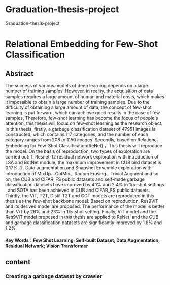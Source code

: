 # Graduation-thesis-project
Graduation-thesis-project

# Relational Embedding for Few-Shot Classification

## Abstract

The success of various models of deep learning depends on a large number of training samples. However, in reality, the acquisition of data samples requires a large amount of human and material costs, which makes it impossible to obtain a large number of training samples. Due to the difficulty of obtaining a large amount of data, the concept of few-shot learning is put forward, which can achieve good results in the case of few samples. Therefore, few-shot learning has become the focus of people's attention, this thesis will focus on few-shot learning as the research object.
In this thesis, firstly, a garbage classification dataset of 47951 images is constructed, which contains 117 categories, and the number of each category ranges from 208 to 1150 images. Secondly, based on Relational Embedding for Few-Shot Classification(ReNet) ，This thesis will reproduce the model. On the basis of reproduction, two types of exploration are carried out: 1. Resnet-12 residual network exploration with introduction of LSA and BotNet module, the maximum improvement in CUB bird dataset is 0.17%. 2. Data augmentation and Snapshot Ensemble exploration with introduction of MixUp、CutMix、Radom Erasing、Trivial Augment and so on, the CUB and CIFAR_FS public datasets and self-made garbage classification datasets have improved by 4.1% and 2.4% in 1/5-shot settings , and SOTA has been achieved in CUB and CIFAR_FS public datasets. Thirdly, the ViT, T2T, Distil-T2T and CCT models are reproduced in this thesis as the few-shot backbone model. Based on reproduction, Res9ViT and its derived model are proposed. The performance of the model is better than ViT by 26% and 23% in 1/5-shot setting. Finally, ViT model and the Res9ViT model proposed in this thesis are applied to ReNet, and the CUB and garbage classification datasets are significantly improved by 1.8% and 1.2%.

#### Key Words：Few Shot Learning; Self-built Dataset; Data Augmentation; Residual Network; Vision Transformer

## content
### Creating a garbage dataset by crawler

